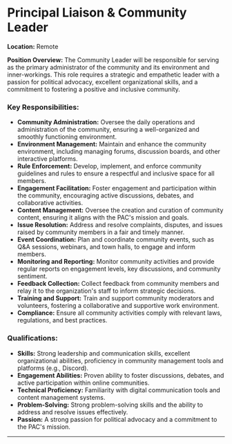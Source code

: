 # **Principal Liaison & Community Leader**

**Location:** Remote

**Position Overview:**
The Community Leader will be responsible for serving as the primary administrator of the community and its environment and inner-workings. This role requires a strategic and empathetic leader with a passion for political advocacy, excellent organizational skills, and a commitment to fostering a positive and inclusive community.

### Key Responsibilities:
- **Community Administration:** Oversee the daily operations and administration of the community, ensuring a well-organized and smoothly functioning environment.
- **Environment Management:** Maintain and enhance the community environment, including managing forums, discussion boards, and other interactive platforms.
- **Rule Enforcement:** Develop, implement, and enforce community guidelines and rules to ensure a respectful and inclusive space for all members.
- **Engagement Facilitation:** Foster engagement and participation within the community, encouraging active discussions, debates, and collaborative activities.
- **Content Management:** Oversee the creation and curation of community content, ensuring it aligns with the PAC's mission and goals.
- **Issue Resolution:** Address and resolve complaints, disputes, and issues raised by community members in a fair and timely manner.
- **Event Coordination:** Plan and coordinate community events, such as Q&A sessions, webinars, and town halls, to engage and inform members.
- **Monitoring and Reporting:** Monitor community activities and provide regular reports on engagement levels, key discussions, and community sentiment.
- **Feedback Collection:** Collect feedback from community members and relay it to the organization's staff to inform strategic decisions.
- **Training and Support:** Train and support community moderators and volunteers, fostering a collaborative and supportive work environment.
- **Compliance:** Ensure all community activities comply with relevant laws, regulations, and best practices.

### Qualifications:
- **Skills:** Strong leadership and communication skills, excellent organizational abilities, proficiency in community management tools and platforms (e.g., Discord).
- **Engagement Abilities:** Proven ability to foster discussions, debates, and active participation within online communities.
- **Technical Proficiency:** Familiarity with digital communication tools and content management systems.
- **Problem-Solving:** Strong problem-solving skills and the ability to address and resolve issues effectively.
- **Passion:** A strong passion for political advocacy and a commitment to the PAC's mission.

---